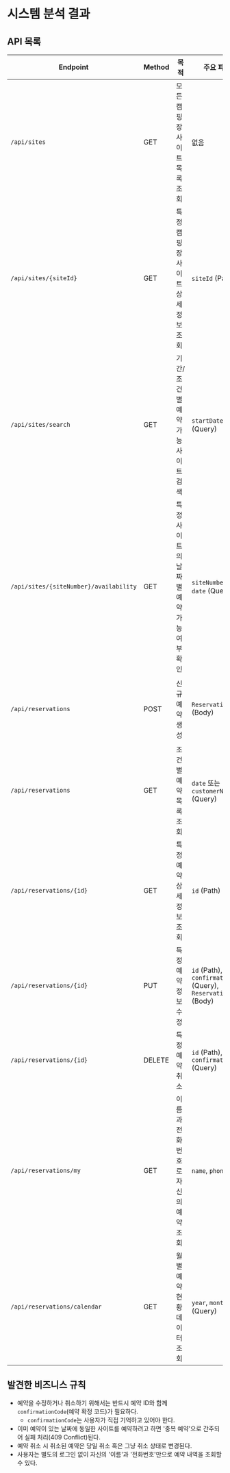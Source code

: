 # 시스템 분석 결과

## API 목록
| Endpoint | Method | 목적 | 주요 파라미터 | 비고 |
|---|---|---|---|---|
| `/api/sites` | GET | 모든 캠핑장 사이트 목록 조회 | 없음 | |
| `/api/sites/{siteId}` | GET | 특정 캠핑장 사이트 상세 정보 조회 | `siteId` (Path) | |
| `/api/sites/search` | GET | 기간/조건별 예약 가능 사이트 검색 | `startDate`, `endDate` (Query) | |
| `/api/sites/{siteNumber}/availability` | GET | 특정 사이트의 날짜별 예약 가능 여부 확인 | `siteNumber` (Path), `date` (Query) | |
| `/api/reservations` | POST | 신규 예약 생성 | `ReservationRequest` (Body) | 성공 시 201 Created, 중복 시 409 Conflict 반환 |
| `/api/reservations` | GET | 조건별 예약 목록 조회 | `date` 또는 `customerName` (Query) | |
| `/api/reservations/{id}` | GET | 특정 예약 상세 정보 조회 | `id` (Path) | 예약이 없으면 404 Not Found 반환 |
| `/api/reservations/{id}` | PUT | 특정 예약 정보 수정 | `id` (Path), `confirmationCode` (Query), `ReservationRequest` (Body) | 실패 시 400 Bad Request 반환 |
| `/api/reservations/{id}` | DELETE | 특정 예약 취소 | `id` (Path), `confirmationCode` (Query) | 실패 시 400 Bad Request 반환 |
| `/api/reservations/my` | GET | 이름과 전화번호로 자신의 예약 조회 | `name`, `phone` (Query) | |
| `/api/reservations/calendar` | GET | 월별 예약 현황 데이터 조회 | `year`, `month`, `siteId` (Query) | |

## 발견한 비즈니스 규칙
- 예약을 수정하거나 취소하기 위해서는 반드시 예약 ID와 함께 `confirmationCode`(예약 확정 코드)가 필요하다.
  - `confirmationCode`는 사용자가 직접 기억하고 있어야 한다.
- 이미 예약이 있는 날짜에 동일한 사이트를 예약하려고 하면 '중복 예약'으로 간주되어 실패 처리(409 Conflict)된다.
- 예약 취소 시 취소된 예약은 당일 취소 혹은 그냥 취소 상태로 변경된다.
- 사용자는 별도의 로그인 없이 자신의 '이름'과 '전화번호'만으로 예약 내역을 조회할 수 있다.

